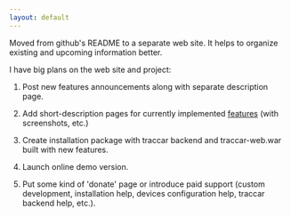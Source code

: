 ```yaml
---
layout: default
---
```


Moved from github's README to a separate web site. It helps to organize existing and upcoming information better.

I have big plans on the web site and project:

1) Post new features announcements along with separate description page.

2) Add short-description pages for currently implemented [features](/features/) (with screenshots, etc.)

3) Create installation package with traccar backend and traccar-web.war built with new features.

4) Launch online demo version.

5) Put some kind of 'donate' page or introduce paid support (custom development, installation help, devices configuration help, traccar backend help, etc.).